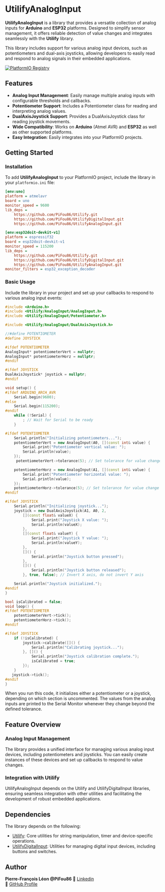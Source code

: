 # UtilifyAnalogInput

**UtilifyAnalogInput** is a library that provides a versatile collection of analog inputs for **Arduino** and **ESP32** platforms. Designed to simplify sensor management, it offers reliable detection of value changes and integrates seamlessly with the **Utilify** library.

This library includes support for various analog input devices, such as potentiometers and dual-axis joysticks, allowing developers to easily read and respond to analog signals in their embedded applications.

[![PlatformIO Registry](https://badges.registry.platformio.org/packages/sirdrako/library/UtilifyAnalogInput.svg)](https://registry.platformio.org/libraries/sirdrako/UtilifyAnalogInput)

## Features

- **Analog Input Management**: Easily manage multiple analog inputs with configurable thresholds and callbacks.
- **Potentiometer Support**: Includes a Potentiometer class for reading and interpreting analog values.
- **DualAxisJoystick Support**: Provides a DualAxisJoystick class for reading joystick movements.
- **Wide Compatibility**: Works on **Arduino** (Atmel AVR) and **ESP32** as well as other supported platforms.
- **Easy Integration**: Easily integrates into your PlatformIO projects.

## Getting Started

### Installation

To add **UtilifyAnalogInput** to your PlatformIO project, include the library in your `platformio.ini` file:

```ini
[env:uno]
platform = atmelavr
board = uno
monitor_speed = 9600
lib_deps =
    https://github.com/PiFou86/Utilify.git
    https://github.com/PiFou86/UtilifyDigitalInput.git
    https://github.com/PiFou86/UtilifyAnalogInput.git

[env:esp32doit-devkit-v1]
platform = espressif32
board = esp32doit-devkit-v1
monitor_speed = 115200
lib_deps =
    https://github.com/PiFou86/Utilify.git
    https://github.com/PiFou86/UtilifyDigitalInput.git
    https://github.com/PiFou86/UtilifyAnalogInput.git
monitor_filters = esp32_exception_decoder
```

### Basic Usage

Include the library in your project and set up your callbacks to respond to various analog input events:

```cpp
#include <Arduino.h>
#include <Utilify/AnalogInput/AnalogInput.h>
#include <Utilify/AnalogInput/Potentiometer.h>

#include <Utilify/AnalogInput/DualAxisJoystick.h>

//#define POTENTIOMETER
#define JOYSTICK

#ifdef POTENTIOMETER
AnalogInput* potentiometerVert = nullptr;
AnalogInput* potentiometerHorz = nullptr;
#endif

#ifdef JOYSTICK
DualAxisJoystick* joystick = nullptr;
#endif

void setup() {
#ifdef ARDUINO_ARCH_AVR
    Serial.begin(9600);
#else
    Serial.begin(115200);
#endif
    while (!Serial) {
        ; // Wait for Serial to be ready
    }

#ifdef POTENTIOMETER
    Serial.println("Initializing potentiometers...");
    potentiometerVert = new AnalogInput(A0, [](const int& value) {
        Serial.print("Potentiometer vertical value: ");
        Serial.println(value);
    });
     potentiometerVert->tolerance(5); // Set tolerance for value change detection

    potentiometerHorz = new AnalogInput(A1, [](const int& value) {
        Serial.print("Potentiometer horizontal value: ");
        Serial.println(value);
    }); 
    potentiometerHorz->tolerance(5); // Set tolerance for value change detection
#endif

#ifdef JOYSTICK
    Serial.println("Initializing joystick...");
    joystick = new DualAxisJoystick(A1, A0, 2,
        [](const float& valueX) {
            Serial.print("Joystick X value: ");
            Serial.println(valueX);
        },
        [](const float& valueY) {
            Serial.print("Joystick Y value: ");
            Serial.println(valueY);
        },
        []() {
            Serial.println("Joystick button pressed");
        },
        []() {
            Serial.println("Joystick button released");
        }, true, false); // Invert X axis, do not invert Y axis

    Serial.println("Joystick initialized.");
#endif
}

bool isCalibrated = false;
void loop() {
#ifdef POTENTIOMETER
    potentiometerVert->tick();
    potentiometerHorz->tick();
#endif

#ifdef JOYSTICK
    if (!isCalibrated) {
        joystick->calibrate([]() {
            Serial.println("Calibrating joystick...");
        }, []() {
            Serial.println("Joystick calibration complete.");
            isCalibrated = true;
        });
    }
   joystick->tick();
#endif
}
```

When you run this code, it initializes either a potentiometer or a joystick, depending on which section is uncommented. The values from the analog inputs are printed to the Serial Monitor whenever they change beyond the defined tolerance.

## Feature Overview

### Analog Input Management

The library provides a unified interface for managing various analog input devices, including potentiometers and joysticks. You can easily create instances of these devices and set up callbacks to respond to value changes.

### Integration with Utilify

UtilifyAnalogInput depends on the Utilify and UtilifyDigitalInput libraries, ensuring seamless integration with other utilities and facilitating the development of robust embedded applications.

## Dependencies

The library depends on the following:

- [Utilify](https://github.com/PiFou86/Utilify): Core utilities for string manipulation, timer and device-specific operations.
- [UtilifyDigitalInput](https://github.com/PiFou86/UtilifyDigitalInput): Utilities for managing digital input devices, including buttons and switches.

## Author

**Pierre-François Léon @PiFou86** 
🔗 [Linkedin](https://www.linkedin.com/in/pierrefrancoisleon/)  
🔗 [GitHub Profile](https://github.com/PiFou86)

